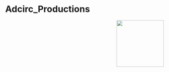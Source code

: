# Adcirc_Productions
<img style="float:right;" src="https://id.dewberry.com/clients/Templates/DewberryLogo_RGB.png" width=150px>

